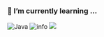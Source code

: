 ### 🌱 I’m currently learning ...

![Java](https://img.shields.io/badge/-Java-red?style=for-the-badge&logo=Java&logoColor=white)
![info](https://github-readme-stats.vercel.app/api?username=viwcy&show_icons=true&count_private=true&hide=prs&theme=default_repocard)
![](https://visitor-badge.glitch.me/badge?page_id=viwcy.readme)
